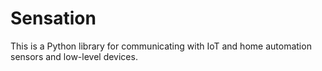 # Sensation
This is a Python library for communicating with IoT and home automation sensors and low-level devices.
